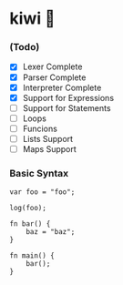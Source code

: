 # kiwi 🥝

### (Todo)
- [x] Lexer Complete
- [x] Parser Complete
- [x] Interpreter Complete
- [x] Support for Expressions
- [ ] Support for Statements
- [ ] Loops
- [ ] Funcions
- [ ] Lists Support
- [ ] Maps Support

### Basic Syntax

```
var foo = "foo";

log(foo);

fn bar() {
    baz = "baz";
}

fn main() {
    bar();
}
```


